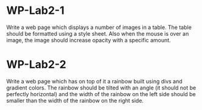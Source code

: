 # WP-Lab2-1

Write a web page which displays a number of images in a table. 
The table should be formatted using a style sheet. 
Also when the mouse is over an image, the image should increase opacity with a specific amount. 

# WP-Lab2-2

Write a web page which has on top of it a rainbow built using divs and gradient colors. 
The rainbow should be tilted with an angle (it should not be perfectly horizontal) and the width of the rainbow on the left side should be smaller than the width of the rainbow on the right side.
